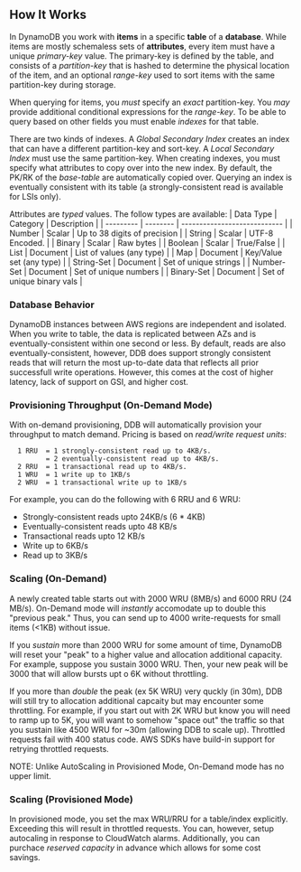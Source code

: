 ## How It Works
In DynamoDB you work with **items** in a specific **table** of a **database**. While items are mostly schemaless sets of **attributes**, every item must have a unique *primary-key* value. The primary-key is defined by the table, and consists of a *partition-key* that is hashed to determine the physical location of the item, and an optional *range-key* used to sort items with the same partition-key during storage.

When querying for items, you *must* specify an *exact* partition-key. You *may* provide additional conditional expressions for the *range-key*. To be able to query based on other fields you must enable *indexes* for that table.

There are two kinds of indexes. A *Global Secondary Index* creates an index that can have a different partition-key and sort-key. A *Local Secondary Index* must use the same partition-key. When creating indexes, you must specify what attributes to copy over into the new index. By default, the PK/RK of the *base-table* are automatically copied over. Querying an index is eventually consistent with its table (a strongly-consistent read is available for LSIs only).

Attributes are *typed* values. The follow types are available:
| Data Type  | Category | Description                  |
| ---------  | -------- | ---------------------------- |
| Number     | Scalar   | Up to 38 digits of precision |
| String     | Scalar   | UTF-8 Encoded.               |
| Binary     | Scalar   | Raw bytes                    |
| Boolean    | Scalar   | True/False                   |
| List       | Document | List of values (any type)    |
| Map        | Document | Key/Value set (any type)     |
| String-Set | Document | Set of unique strings        |
| Number-Set | Document | Set of unique numbers        |
| Binary-Set | Document | Set of unique binary vals    |

### Database Behavior
DynamoDB instances between AWS regions are independent and isolated. When you write to table, the data is replicated between AZs and is eventually-consistent within one second or less. By default, reads are also eventually-consistent, however, DDB does support strongly consistent reads that will return the most up-to-date data that reflects all prior successfull write operations. However, this comes at the cost of higher latency, lack of support on GSI, and higher cost.

### Provisioning Throughput (On-Demand Mode)
With on-demand provisioning, DDB will automatically provision your throughput to match demand. Pricing is based on *read/write request units*:<br/>
```
  1 RRU  = 1 strongly-consistent read up to 4KB/s.
         = 2 eventually-consistent read up to 4KB/s.
  2 RRU  = 1 transactional read up to 4KB/s.
  1 WRU  = 1 write up to 1KB/s
  2 WRU  = 1 transactional write up to 1KB/s
```
For example, you can do the following with 6 RRU and 6 WRU:
- Strongly-consistent reads upto 24KB/s (6 * 4KB)
- Eventually-consistent reads upto 48 KB/s
- Transactional reads upto 12 KB/s
- Write up to 6KB/s
- Read up to 3KB/s

### Scaling (On-Demand)
A newly created table starts out with 2000 WRU (8MB/s) and 6000 RRU (24 MB/s). On-Demand mode will *instantly* accomodate up to double this "previous peak." Thus, you can send up to 4000 write-requests
for small items (<1KB) without issue.

If you *sustain* more than 2000 WRU for some amount of time, DynamoDB will reset your "peak" to a higher value and allocation additional capacity. For example, suppose you sustain 3000 WRU. Then, your new peak will be 3000 that will allow bursts upt o 6K without throttling.

If you more than *double* the peak (ex 5K WRU) very quckly (in 30m),
DDB will still try to allocation additional capcaity but may encounter some throttling. For example, if you start out with 2K WRU but know you will need to ramp up to 5K, you will want to somehow "space out" the traffic so that you sustain like 4500 WRU
for ~30m (allowing DDB to scale up). Throttled requests fail with 400 status code. AWS SDKs have build-in support for retrying throttled requests.

NOTE: Unlike AutoScaling in Provisioned Mode, On-Demand mode has no upper limit.

### Scaling (Provisioned Mode)
In provisioned mode, you set the max WRU/RRU for a table/index explicitly. Exceeding this will result in throttled requests. You can, however, setup autocaling in response to CloudWatch alarms. Additionally, you can purchace *reserved capacity* in advance which allows for some cost savings.







